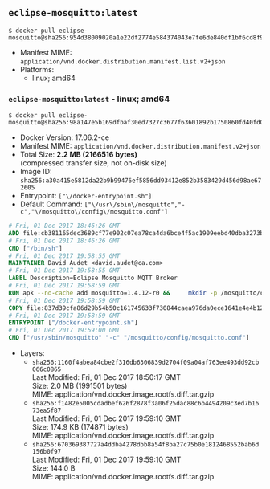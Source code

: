 ## `eclipse-mosquitto:latest`

```console
$ docker pull eclipse-mosquitto@sha256:954d38009020a1e22df2774e584374043e7fe6de840df1bf6cd8f90d710c7382
```

-	Manifest MIME: `application/vnd.docker.distribution.manifest.list.v2+json`
-	Platforms:
	-	linux; amd64

### `eclipse-mosquitto:latest` - linux; amd64

```console
$ docker pull eclipse-mosquitto@sha256:98a147e5b169dfbaf30ed7327c3677f63601892b1750860fd40fd01b52cee1ce
```

-	Docker Version: 17.06.2-ce
-	Manifest MIME: `application/vnd.docker.distribution.manifest.v2+json`
-	Total Size: **2.2 MB (2166516 bytes)**  
	(compressed transfer size, not on-disk size)
-	Image ID: `sha256:a30a415e5812da22b9b99476ef5856dd93412e852b3583429d456d98ae672605`
-	Entrypoint: `["\/docker-entrypoint.sh"]`
-	Default Command: `["\/usr\/sbin\/mosquitto","-c","\/mosquitto\/config\/mosquitto.conf"]`

```dockerfile
# Fri, 01 Dec 2017 18:46:26 GMT
ADD file:cb381165dec3689cf77e902c07ea78ca4da6bce4f5ac1909eebd40dba3273bfe in / 
# Fri, 01 Dec 2017 18:46:26 GMT
CMD ["/bin/sh"]
# Fri, 01 Dec 2017 19:58:55 GMT
MAINTAINER David Audet <david.audet@ca.com>
# Fri, 01 Dec 2017 19:58:55 GMT
LABEL Description=Eclipse Mosquitto MQTT Broker
# Fri, 01 Dec 2017 19:58:59 GMT
RUN apk --no-cache add mosquitto=1.4.12-r0 &&     mkdir -p /mosquitto/config /mosquitto/data /mosquitto/log &&     cp /etc/mosquitto/mosquitto.conf /mosquitto/config &&     chown -R mosquitto:mosquitto /mosquitto
# Fri, 01 Dec 2017 19:58:59 GMT
COPY file:837d39cfa86d29b54b50c161745633f730844caea976da0ece1641e4e4b122aa in / 
# Fri, 01 Dec 2017 19:58:59 GMT
ENTRYPOINT ["/docker-entrypoint.sh"]
# Fri, 01 Dec 2017 19:59:00 GMT
CMD ["/usr/sbin/mosquitto" "-c" "/mosquitto/config/mosquitto.conf"]
```

-	Layers:
	-	`sha256:1160f4abea84cbe2f316db6306839d2704f09a04af763ee493dd92cb066c0865`  
		Last Modified: Fri, 01 Dec 2017 18:50:17 GMT  
		Size: 2.0 MB (1991501 bytes)  
		MIME: application/vnd.docker.image.rootfs.diff.tar.gzip
	-	`sha256:f1482e5005cdadbef626f2878f3a06f25dac88c6b4494209c3ed7b1673ea5f87`  
		Last Modified: Fri, 01 Dec 2017 19:59:10 GMT  
		Size: 174.9 KB (174871 bytes)  
		MIME: application/vnd.docker.image.rootfs.diff.tar.gzip
	-	`sha256:670369387727a4ddba4278dbb8a54f8ba27c75b0e1812468552bab6d156b0f97`  
		Last Modified: Fri, 01 Dec 2017 19:59:10 GMT  
		Size: 144.0 B  
		MIME: application/vnd.docker.image.rootfs.diff.tar.gzip
